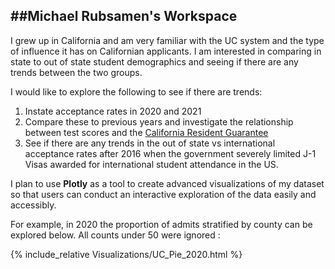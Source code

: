 
##Michael Rubsamen's Workspace
---

I grew up in California and am very familiar with the UC system and the type of influence it has on Californian applicants. I am interested in comparing in state to out of state student demographics and seeing if there are any trends between the two groups. 



I would like to explore the following to see if there are trends:



1. Instate acceptance rates in 2020 and 2021
2. Compare these to previous years and investigate the relationship between test scores and the [California Resident Guarantee](https://admission.universityofcalifornia.edu/admission-requirements/freshman-requirements/california-residents/)
3. See if there are any trends in the out of state vs international acceptance rates after 2016 when the government severely limited J-1 Visas awarded for international student attendance in the US.



I plan to use **Plotly** as a tool to create advanced visualizations of my dataset so that users can conduct an interactive exploration of the data easily and accessibly.

For example, in 2020 the proportion of admits stratified by county can be explored below. All counts under 50 were ignored :

{%  include_relative Visualizations/UC_Pie_2020.html  %} 